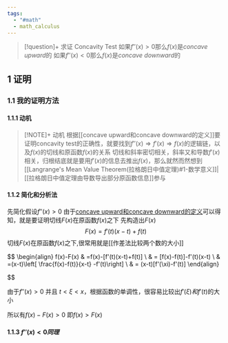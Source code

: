 ```yaml
---
tags:
  - "#math"
  - math_calculus
---
```


> [!question]+
> 求证 Concavity Test
> 如果$f''(x)>0$那么$f(x)$是*concave upward*的
> 如果$f''(x)<0$那么$f(x)$是*concave downward*的

## 1 证明
### 1.1 我的证明方法
#### 1.1.1 动机
> [!NOTE]+ 动机
> 根据[[concave upward和concave downward的定义]]要证明concavity test的正确性，就要找到$f''(x) \Rightarrow f'(x) \Rightarrow f(x)$的逻辑链，以及$f(x)$的切线和原函数$f(x)$的关系
> 切线和斜率密切相关，斜率又和导数$f'(x)$相关，归根结底就是要用$f'(x)$的信息去推出$f(x)$，那么就然而然想到[[Langrange's Mean Value Theorem(拉格朗日中值定理)#1-数学意义]]|[[拉格朗日中值定理由导数导出部分原函数信息]]参与
> 

#### 1.1.2 简化和分析法
先简化假设$f''(x)>0$
由于[concave upward和concave downward的定义](app://obsidian.md/concave%20upward%E5%92%8Cconcave%20downward%E7%9A%84%E5%AE%9A%E4%B9%89)可以得知，就是要证明切线$F(x)$在原函数$f(x)$之下
先构造出$F(x)$
$$
F(x)=f'(t)(x-t)+f(t)
$$
切线$F(x)$在原函数$f(x)$之下,很常用就是[[作差法比较两个数的大小]]



$$
\begin{align}
f(x)-F(x) 
 & =f(x)-[f'(t)(x-t)+f(t)] \\
 & = [f(x)-f(t)]-f'(t)(x-t) \\
 & =(x-t)\left[ \frac{f(x)-f(t)}{x-t} -f'(t)\right] \\
 & = (x-t)[f'(\xi)-f'(t)]
\end{align}

$$

由于$f''(x)>0$ 并且 $t < \xi < x$，根据函数的单调性，很容易比较出$f'(\xi)和f'(t)$的大小

所以有$f(x)-F(x)>0$  即$f(x)>F(x)$

#### 1.1.3 $f''(x) < 0同理$